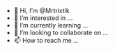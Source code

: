 - 👋 Hi, I’m @Mrtrixtik
- 👀 I’m interested in ...
- 🌱 I’m currently learning ...
- 💞️ I’m looking to collaborate on ...
- 📫 How to reach me ...

<!---
Mrtrixtik/Mrtrixtik is a ✨ special ✨ repository because its `README.md` (this file) appears on your GitHub profile.
You can click the Preview link to take a look at your changes.
--->
